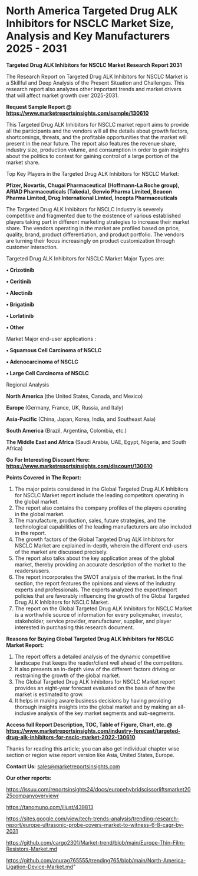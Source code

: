 # North America Targeted Drug ALK Inhibitors for NSCLC Market Size, Analysis and Key Manufacturers 2025 - 2031

<strong>Targeted Drug ALK Inhibitors for NSCLC Market Research Report 2031</strong>

The Research Report on Targeted Drug ALK Inhibitors for NSCLC Market is a Skillful and Deep Analysis of the Present Situation and Challenges. This research report also analyzes other important trends and market drivers that will affect market growth over 2025-2031.

<strong>Request Sample Report @ <a href=https://www.marketreportsinsights.com/sample/130610>https://www.marketreportsinsights.com/sample/130610</a></strong>

This Targeted Drug ALK Inhibitors for NSCLC market report aims to provide all the participants and the vendors will all the details about growth factors, shortcomings, threats, and the profitable opportunities that the market will present in the near future. The report also features the revenue share, industry size, production volume, and consumption in order to gain insights about the politics to contest for gaining control of a large portion of the market share.

Top Key Players in the Targeted Drug ALK Inhibitors for NSCLC Market:

<strong>Pfizer, Novartis, Chugai Pharmaceutical (Hoffmann-La Roche group), ARIAD Pharmaceuticals (Takeda), Genvio Pharma Limited, Beacon Pharma Limited, Drug International Limted, Incepta Pharmaceuticals</strong>

The Targeted Drug ALK Inhibitors for NSCLC Industry is severely competitive and fragmented due to the existence of various established players taking part in different marketing strategies to increase their market share. The vendors operating in the market are profiled based on price, quality, brand, product differentiation, and product portfolio. The vendors are turning their focus increasingly on product customization through customer interaction.

Targeted Drug ALK Inhibitors for NSCLC Market Major Types are:

<strong>• Crizotinib

• Ceritinib

• Alectinib

• Brigatinib

• Lorlatinib

• Other</strong>

Market Major end-user applications :

<strong>• Squamous Cell Carcinoma of NSCLC

• Adenocarcinoma of NSCLC

• Large Cell Carcinoma of NSCLC</strong>

Regional Analysis

</u><strong><b>North America</b></strong> (the United States, Canada, and Mexico)

<strong><b>Europe </b></strong>(Germany, France, UK, Russia, and Italy)

<strong><b>Asia-Pacific</b></strong> (China, Japan, Korea, India, and Southeast Asia)

<strong><b>South America</b></strong> (Brazil, Argentina, Colombia, etc.)

<strong><b>The Middle East and Africa</b></strong> (Saudi Arabia, UAE, Egypt, Nigeria, and South Africa)

<strong>Go For Interesting Discount Here: <a href=https://www.marketreportsinsights.com/discount/130610>https://www.marketreportsinsights.com/discount/130610</a></strong>

<strong>Points Covered in The Report:</strong>
<ol>
  <li>The major points considered in the Global Targeted Drug ALK Inhibitors for NSCLC Market report include the leading competitors operating in the global market.</li>
  <li>The report also contains the company profiles of the players operating in the global market.</li>
  <li>The manufacture, production, sales, future strategies, and the technological capabilities of the leading manufacturers are also included in the report.</li>
  <li>The growth factors of the Global Targeted Drug ALK Inhibitors for NSCLC Market are explained in-depth, wherein the different end-users of the market are discussed precisely.</li>
  <li>The report also talks about the key application areas of the global market, thereby providing an accurate description of the market to the readers/users.</li>
  <li>The report incorporates the SWOT analysis of the market. In the final section, the report features the opinions and views of the industry experts and professionals. The experts analyzed the export/import policies that are favorably influencing the growth of the Global Targeted Drug ALK Inhibitors for NSCLC Market.</li>
  <li>The report on the Global Targeted Drug ALK Inhibitors for NSCLC Market is a worthwhile source of information for every policymaker, investor, stakeholder, service provider, manufacturer, supplier, and player interested in purchasing this research document.</li>
</ol>
<strong>Reasons for Buying Global Targeted Drug ALK Inhibitors for NSCLC Market Report:</strong>

<ol>
  <li>The report offers a detailed analysis of the dynamic competitive landscape that keeps the reader/client well ahead of the competitors.</li>
  <li>It also presents an in-depth view of the different factors driving or restraining the growth of the global market.</li>
  <li>The Global Targeted Drug ALK Inhibitors for NSCLC Market report provides an eight-year forecast evaluated on the basis of how the market is estimated to grow.</li>
  <li>It helps in making aware business decisions by having providing thorough insights insights into the global market and by making an all-inclusive analysis of the key market segments and sub-segments.</li>
</ol>
<strong>Access full Report Description, TOC, Table of Figure, Chart, etc. @ <a href=https://www.marketreportsinsights.com/industry-forecast/targeted-drug-alk-inhibitors-for-nsclc-market-2022-130610>https://www.marketreportsinsights.com/industry-forecast/targeted-drug-alk-inhibitors-for-nsclc-market-2022-130610</a></strong>


Thanks for reading this article; you can also get individual chapter wise section or region wise report version like Asia, United States, Europe.

<strong>Contact Us:</strong>
sales@marketreportsinsights.com

<strong>Our other reports:</strong>

<a href=https://issuu.com/reportsinsights24/docs/europehybridscissorliftsmarket2025companyoverviewr>https://issuu.com/reportsinsights24/docs/europehybridscissorliftsmarket2025companyoverviewr</a>

<a href=https://tanomuno.com/illust/439813>https://tanomuno.com/illust/439813</a>

<a href=https://sites.google.com/view/tech-trends-analysis/trending-research-report/europe-ultrasonic-probe-covers-market-to-witness-6-8-cagr-by-2031>https://sites.google.com/view/tech-trends-analysis/trending-research-report/europe-ultrasonic-probe-covers-market-to-witness-6-8-cagr-by-2031</a>

<a href=https://github.com/cargo2301/Market-trend/blob/main/Europe-Thin-Film-Resistors-Market.md>https://github.com/cargo2301/Market-trend/blob/main/Europe-Thin-Film-Resistors-Market.md</a>

<a href=https://github.com/anurag765555/trending765/blob/main/North-America-Ligation-Device-Market.md>https://github.com/anurag765555/trending765/blob/main/North-America-Ligation-Device-Market.md</a>"
